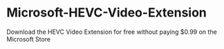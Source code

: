 # Microsoft-HEVC-Video-Extension
Download the HEVC Video Extension for free without paying $0.99 on the Microsoft Store

